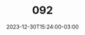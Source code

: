---
title: "092"
date: 2023-12-30T15:24:00-03:00
draft: false
autorias: ["Guilherme Vieira"]
plataformas: ["p5•js"]
descricao: "Cria um efeito de caleidoscópio, a quantidade de imagens espelhadas é proporcional ao valor da contagem."
autorias_url: ["https://guilhermevieira.info"]
url: "/formas/092"
---
